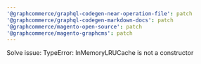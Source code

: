 ```yaml
---
'@graphcommerce/graphql-codegen-near-operation-file': patch
'@graphcommerce/graphql-codegen-markdown-docs': patch
'@graphcommerce/magento-open-source': patch
'@graphcommerce/magento-graphcms': patch
---
```


Solve issue: TypeError: InMemoryLRUCache is not a constructor
